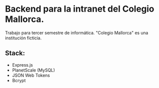 # Backend para la intranet del Colegio Mallorca.

Trabajo para tercer semestre de informática. "Colegio Mallorca" es una institución ficticia.

## Stack:
- Express.js
- PlanetScale (MySQL)
- JSON Web Tokens
- Bcrypt
